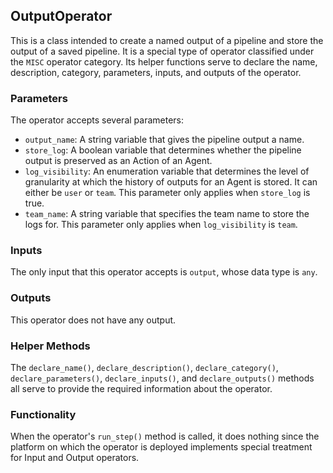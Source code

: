 ## **OutputOperator**
This is a class intended to create a named output of a pipeline and store the output of a saved pipeline. It is a special type of operator classified under the `MISC` operator category. Its helper functions serve to declare the name, description, category, parameters, inputs, and outputs of the operator. 

### **Parameters**
The operator accepts several parameters:
- `output_name`: A string variable that gives the pipeline output a name.
- `store_log`: A boolean variable that determines whether the pipeline output is preserved as an Action of an Agent.
- `log_visibility`: An enumeration variable that determines the level of granularity at which the history of outputs for an Agent is stored. It can either be `user` or `team`. This parameter only applies when `store_log` is true.
- `team_name`: A string variable that specifies the team name to store the logs for. This parameter only applies when `log_visibility` is `team`.

### **Inputs**
The only input that this operator accepts is `output`, whose data type is `any`.

### **Outputs**
This operator does not have any output.

### **Helper Methods**
The `declare_name()`, `declare_description()`, `declare_category()`, `declare_parameters()`, `declare_inputs()`, and `declare_outputs()` methods all serve to provide the required information about the operator.

### **Functionality**
When the operator's `run_step()` method is called, it does nothing since the platform on which the operator is deployed implements special treatment for Input and Output operators.